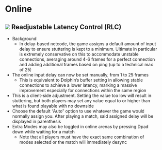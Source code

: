 # Online

## ![](../images/Aspose.Words.f93ce4e3-25f6-48dc-9813-fc237aafe008.002.png) Readjustable Latency Control (RLC)
- Background
  - In delay-based netcode, the game assigns a default amount of input delay to ensure stuttering is kept to a minimum. Ultimate in particular is extremely conservative on this to accommodate unstable connections, averaging around 4-6 frames for a perfect connection and adding additional frames based on ping (up to a technical max of 25)
- The online input delay can now be set manually, from 1 to 25 frames
  - This is equivalent to Dolphin’s buffer setting in allowing stable connections to achieve a lower latency, marking a massive improvement especially for connections within the same region
- This is a client-side adjustment. Setting the value too low will result in stuttering, but both players may set any value equal to or higher than what is found playable with no downside
- Choose the default “Auto” option to use whatever the game would normally assign you. After playing a match, said assigned delay will be displayed in parenthesis
- Extra Modes may also be toggled in online arenas by pressing Dpad down while waiting for a match
  - Note that all players must have the exact same combination of modes selected or the match will immediately desync